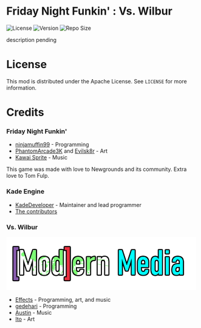 # Friday Night Funkin' : Vs. Wilbur

![License](https://img.shields.io/github/license/EffectsTM/Vs-Wilbur-Master?style=flat-square) ![Version](https://img.shields.io/github/v/release/EffectsTM/Vs-Wilbur-Master?style=flat-square) ![Repo Size](https://img.shields.io/github/repo-size/EffectsTM/Vs-Wilbur-Master?style=flat-square)

description pending

# License

This mod is distributed under the Apache License. See `LICENSE` for more information.

# Credits

### Friday Night Funkin'

- [ninjamuffin99](https://twitter.com/ninja_muffin99) - Programming
- [PhantomArcade3K](https://twitter.com/phantomarcade3k) and [Evilsk8r](https://twitter.com/evilsk8r) - Art
- [Kawai Sprite](https://twitter.com/kawaisprite) - Music

This game was made with love to Newgrounds and its community. Extra love to Tom Fulp.

### Kade Engine

- [KadeDeveloper](https://twitter.com/KadeDeveloper) - Maintainer and lead programmer
- [The contributors](https://github.com/KadeDev/Kade-Engine/graphs/contributors)

### Vs. Wilbur

![Modern Media](img/modern_media.png)

- [Effects](https://www.youtube.com/channel/UCRwExVyoZ3Nw5sBzAlRJ6fw) - Programming, art, and music
- [gedehari](https://twitter.com/gedehari) - Programming
- [Austin](http://linktr.ee/DeadskullDubs) - Music
- [Ito](https://twitter.com/ItoSaihara_?s=09) - Art
